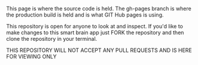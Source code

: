This page is where the source code is held. The gh-pages branch is where the production build is held and is what GIT Hub pages is using. 

This repository is open for anyone to look at and inspect. If you'd like to make changes to this smart brain app just FORK the repository and then clone the repository in your terminal.

THIS REPOSITORY WILL NOT ACCEPT ANY PULL REQUESTS AND IS HERE FOR VIEWING ONLY
